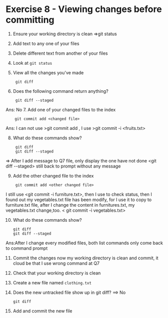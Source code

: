 # Exercise 8 - Viewing changes before committing

1. Ensure your working directory is clean     =>git status

2. Add text to any one of your files  

3. Delete different text from another of your files

4. Look at `git status`

5. View all the changes you've made

        git diff

6. Does the following command return anything?

        git diff --staged  
Ans: No
7. Add one of your changed files to the index

        git commit add <changed file>

Ans: I can not use >git commit add <changed file>, I use >git commit -i <fruits.txt>

8. What do these commands show?

        git diff
        git diff --staged
=> After I add message to Q7 file, <git diff > only display the one have not done
        <git diff --staged>  still back to prompt without any message

9. Add the other changed file to the index

        git commit add <other changed file>
 I still use <git commit -i furniture.txt>, then I use <git status> to check status, then I found out my
 vegetables.txt file has been modify, for I use it to copy to furniture.txt file, after I change the content in furnitures.txt,  my vegetables.txt change,too.
 < git commit -i vegetables.txt>

10. What do these commands show?

        git diff
        git diff --staged
Ans:After I change every modified files, both list commands only come back to command prompt

11. Commit the changes
    now my working directory is clean and commit, it cloud be that I use wrong command at Q7

12. Check that your working directory is clean

13. Create a new file named `clothing.txt`

14. Does the new untracked file show up in git diff?  ==> No

        git diff

15. Add and commit the new file
